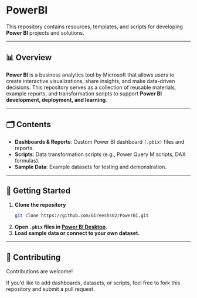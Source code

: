# PowerBI

This repository contains resources, templates, and scripts for developing **Power BI** projects and solutions.

---

## 📊 Overview

**Power BI** is a business analytics tool by Microsoft that allows users to create interactive visualizations, share insights, and make data-driven decisions.
This repository serves as a collection of reusable materials, example reports, and transformation scripts to support **Power BI development, deployment, and learning**.

---

## 🗂️ Contents

- **Dashboards & Reports**: Custom Power BI dashboard ```(.pbix)``` files and reports.
- **Scripts**: Data transformation scripts (e.g., Power Query M scripts, DAX formulas).
- **Sample Data**: Example datasets for testing and demonstration.

---

## 🚀 Getting Started

1. **Clone the repository**
   ```bash
   git clone https://github.com/Gireeshs02/PowerBI.git
   ```
2. **Open ```.pbix``` files in [Power BI Desktop](https://powerbi.microsoft.com/desktop/).**
3. **Load sample data or connect to your own dataset.**

---

## 📝 Contributing
Contributions are welcome!

If you’d like to add dashboards, datasets, or scripts, feel free to fork this repository and submit a pull request.
